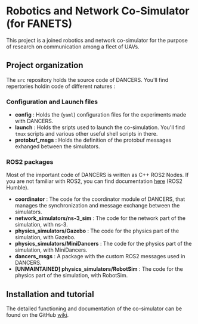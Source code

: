 # Robotics and Network Co-Simulator (for FANETS)
 
This project is a joined robotics and network co-simulator for the purpose of research on communication among a fleet of UAVs.


## Project organization

The `src` repository holds the source code of DANCERS. You'll find repertories holdin code of different natures :

### Configuration and Launch files

- **config** : Holds the (`yaml`) configuration files for the experiments made with DANCERS.
- **launch** : Holds the sripts used to launch the co-simulation. You'll find `tmux` scripts and various other useful shell scripts in there.
- **protobuf_msgs** : Holds the definition of the protobuf messages exhanged between the simulators.

### ROS2 packages

Most of the important code of DANCERS is written as C++ ROS2 Nodes. If you are not familiar with ROS2, you can find documentation [here](https://docs.ros.org/en/humble/index.html) (ROS2 Humble).

- **coordinator** : The code for the coordinator module of DANCERS, that manages the synchronization and message exchange between the simulators.
- **network_simulators/ns-3_sim** : The code for the network part of the simulation, with ns-3.
- **physics_simulators/Gazebo** : The code for the physics part of the simulation, with Gazebo.
- **physics_simulators/MiniDancers** : The code for the physics part of the simulation, with MiniDancers.
- **dancers_msgs** : A package with the custom ROS2 messages used in DANCERS. 
- **\[UNMAINTAINED\] physics_simulators/RobotSim** : The code for the physics part of the simulation, with RobotSim.


## Installation and tutorial

The detailed functioning and documentation of the co-simulator can be found on the GitHub [wiki](https://github.com/Chroma-CITI/DANCERS/wiki). 

